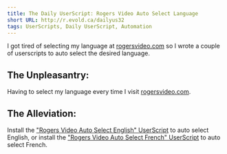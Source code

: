 ```yaml
---
title: The Daily UserScript: Rogers Video Auto Select Language
short URL: http://r.evold.ca/dailyus32
tags: UserScripts, Daily UserScript, Automation
---
```

I got tired of selecting my language at <a title="Rogers Video" rel="external nofollow" rev="vote-for" href="rogersvideo.com">rogersvideo.com</a> so I wrote a couple of userscripts to auto select the desired language.
</p>

<h2>The Unpleasantry:</h2>
<p>
Having to select my language every time I visit <a title="Rogers Video" rel="external nofollow" rev="vote-for" href="rogersvideo.com">rogersvideo.com</a>.
</p>

<h2>The Alleviation:</h2>
<p>
Install the <a href="http://userscripts.org/scripts/show/56610" title="Rogers Video Auto Select English" rel="external nofollow" target="_blank" rev="vote-for">"Rogers Video Auto Select English" UserScript</a> to auto select English, or install the <a href="http://userscripts.org/scripts/show/56611" title="Rogers Video Auto Select French" rel="external nofollow" target="_blank" rev="vote-for">"Rogers Video Auto Select French" UserScript</a> to auto select French.
</p>
